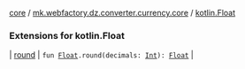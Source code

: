 [core](../../index.md) / [mk.webfactory.dz.converter.currency.core](../index.md) / [kotlin.Float](./index.md)

### Extensions for kotlin.Float

| [round](round.md) | `fun `[`Float`](https://kotlinlang.org/api/latest/jvm/stdlib/kotlin/-float/index.html)`.round(decimals: `[`Int`](https://kotlinlang.org/api/latest/jvm/stdlib/kotlin/-int/index.html)`): `[`Float`](https://kotlinlang.org/api/latest/jvm/stdlib/kotlin/-float/index.html) |

